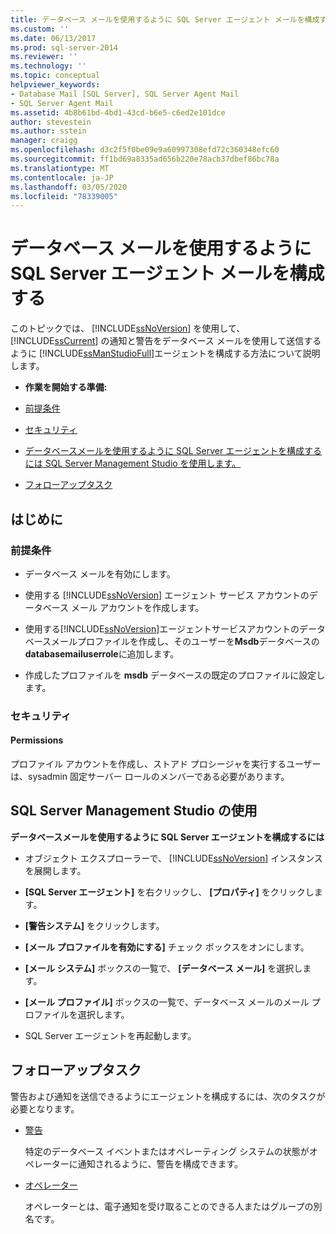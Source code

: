 ```yaml
---
title: データベース メールを使用するように SQL Server エージェント メールを構成する | Microsoft Docs
ms.custom: ''
ms.date: 06/13/2017
ms.prod: sql-server-2014
ms.reviewer: ''
ms.technology: ''
ms.topic: conceptual
helpviewer_keywords:
- Database Mail [SQL Server], SQL Server Agent Mail
- SQL Server Agent Mail
ms.assetid: 4b8b61bd-4bd1-43cd-b6e5-c6ed2e101dce
author: stevestein
ms.author: sstein
manager: craigg
ms.openlocfilehash: d3c2f5f0be09e9a60997308efd72c360348efc60
ms.sourcegitcommit: ff1bd69a8335ad656b220e78acb37dbef86bc78a
ms.translationtype: MT
ms.contentlocale: ja-JP
ms.lasthandoff: 03/05/2020
ms.locfileid: "78339005"
---
```

# <a name="configure-sql-server-agent-mail-to-use-database-mail"></a>データベース メールを使用するように SQL Server エージェント メールを構成する
  このトピックでは、 [!INCLUDE[ssNoVersion](../../includes/ssnoversion-md.md)] を使用して、 [!INCLUDE[ssCurrent](../../includes/sscurrent-md.md)] の通知と警告をデータベース メールを使用して送信するように [!INCLUDE[ssManStudioFull](../../includes/ssmanstudiofull-md.md)]エージェントを構成する方法について説明します。  
  
-   **作業を開始する準備:**  
  
-   [前提条件](#Prerequisites)  
  
-   [セキュリティ](#Security)  
  
-   [データベースメールを使用するように SQL Server エージェントを構成するには SQL Server Management Studio を使用します。](#SSMSProcedure)  
  
-   [フォローアップタスク](#Follow_Up)  
  
##  <a name="BeforeYouBegin"></a> はじめに  
  
###  <a name="Prerequisites"></a> 前提条件  
  
-   データベース メールを有効にします。  
  
-   使用する [!INCLUDE[ssNoVersion](../../includes/ssnoversion-md.md)] エージェント サービス アカウントのデータベース メール アカウントを作成します。  
  
-   使用する[!INCLUDE[ssNoVersion](../../includes/ssnoversion-md.md)]エージェントサービスアカウントのデータベースメールプロファイルを作成し、そのユーザーを**Msdb**データベースの**databasemailuserrole**に追加します。  
  
-   作成したプロファイルを **msdb** データベースの既定のプロファイルに設定します。  
  
###  <a name="Security"></a> セキュリティ  
  
####  <a name="Permissions"></a> Permissions  
 プロファイル アカウントを作成し、ストアド プロシージャを実行するユーザーは、sysadmin 固定サーバー ロールのメンバーである必要があります。  
  
##  <a name="SSMSProcedure"></a> SQL Server Management Studio の使用  
 **データベースメールを使用するように SQL Server エージェントを構成するには**  
  
-   オブジェクト エクスプローラーで、 [!INCLUDE[ssNoVersion](../../includes/ssnoversion-md.md)] インスタンスを展開します。  
  
-   
  **[SQL Server エージェント]** を右クリックし、 **[プロパティ]** をクリックします。  
  
-   
  **[警告システム]** をクリックします。  
  
-   
  **[メール プロファイルを有効にする]** チェック ボックスをオンにします。  
  
-   
  **[メール システム]** ボックスの一覧で、 **[データベース メール]** を選択します。  
  
-   
  **[メール プロファイル]** ボックスの一覧で、データベース メールのメール プロファイルを選択します。  
  
-   SQL Server エージェントを再起動します。  
  
##  <a name="Follow_Up"></a>フォローアップタスク  
 警告および通知を送信できるようにエージェントを構成するには、次のタスクが必要となります。  
  
-   [警告](../../ssms/agent/alerts.md)  
  
     特定のデータベース イベントまたはオペレーティング システムの状態がオペレーターに通知されるように、警告を構成できます。  
  
-   [オペレーター](../../ssms/agent/operators.md)  
  
     オペレーターとは、電子通知を受け取ることのできる人またはグループの別名です。  
  
  

